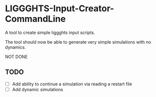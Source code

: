 # LIGGGHTS-Input-Creator-CommandLine

A tool to create simple liggghts input scripts.

The tool should now be able to generate very simple simulations with no dynamics.

NOT DONE

## TODO

- [ ] Add ability to continue a simulation via reading a restart file
- [ ] Add dynamic simulations
